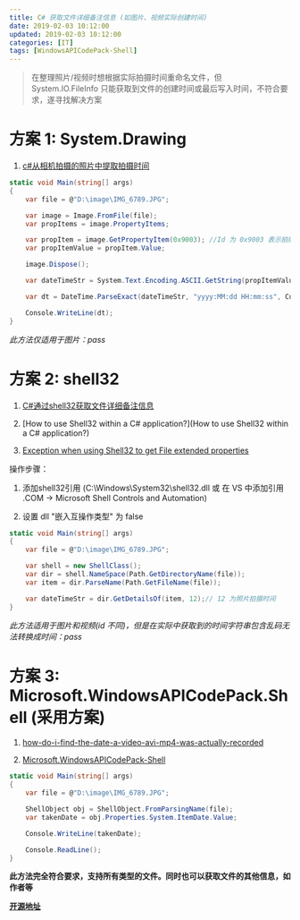 ```yaml
---
title: C# 获取文件详细备注信息 (如图片、视频实际创建时间)
date: 2019-02-03 10:12:00
updated: 2019-02-03 10:12:00
categories: [IT]
tags: [WindowsAPICodePack-Shell]
---
```



> 在整理照片/视频时想根据实际拍摄时间重命名文件，但 System.IO.FileInfo 只能获取到文件的创建时间或最后写入时间，不符合要求，遂寻找解决方案

# 方案 1: System.Drawing

1. [c#从相机拍摄的照片中提取拍摄时间](https://blog.csdn.net/jiuzaizuotian2014/article/details/81487398)

```C#
static void Main(string[] args)
{
	var file = @"D:\image\IMG_6789.JPG";

	var image = Image.FromFile(file);
	var propItems = image.PropertyItems;

	var propItem = image.GetPropertyItem(0x9003); //Id 为 0x9003 表示拍照的时间
	var propItemValue = propItem.Value;

	image.Dispose();

	var dateTimeStr = System.Text.Encoding.ASCII.GetString(propItemValue).Trim('\0');

	var dt = DateTime.ParseExact(dateTimeStr, "yyyy:MM:dd HH:mm:ss", CultureInfo.InvariantCulture);

	Console.WriteLine(dt);
}
```

*此方法仅适用于图片：pass*

# 方案 2: shell32

1. [C#通过shell32获取文件详细备注信息](https://blog.csdn.net/u011127019/article/details/52169653)

1. [How to use Shell32 within a C# application?](How to use Shell32 within a C# application?)

1. [Exception when using Shell32 to get File extended properties](https://stackoverflow.com/questions/31403956/exception-when-using-shell32-to-get-file-extended-properties)

操作步骤：

1. 添加shell32引用 (C:\Windows\System32\shell32.dll 或 在 VS 中添加引用 .COM -> Microsoft Shell Controls and Automation)

1. 设置 dll "嵌入互操作类型" 为 false

```C#
static void Main(string[] args)
{
	var file = @"D:\image\IMG_6789.JPG";

	var shell = new ShellClass();
	var dir = shell.NameSpace(Path.GetDirectoryName(file));
	var item = dir.ParseName(Path.GetFileName(file));

	var dateTimeStr = dir.GetDetailsOf(item, 12);// 12 为照片拍摄时间
}
```

*此方法适用于图片和视频(id 不同)，但是在实际中获取到的时间字符串包含乱码无法转换成时间：pass*

# 方案 3: Microsoft.WindowsAPICodePack.Shell (采用方案)

1. [how-do-i-find-the-date-a-video-avi-mp4-was-actually-recorded](https://stackoverflow.com/questions/3104641/how-do-i-find-the-date-a-video-avi-mp4-was-actually-recorded)

1. [Microsoft.WindowsAPICodePack-Shell](https://www.nuget.org/packages/Microsoft.WindowsAPICodePack-Shell/)

```C#
static void Main(string[] args)
{
	var file = @"D:\image\IMG_6789.JPG";

	ShellObject obj = ShellObject.FromParsingName(file);
	var takenDate = obj.Properties.System.ItemDate.Value;

	Console.WriteLine(takenDate);

	Console.ReadLine();
}
```

**此方法完全符合要求，支持所有类型的文件。同时也可以获取文件的其他信息，如作者等**

**[开源地址](https://github.com/VictorBu/code-snippet/tree/master/csharp/file-taken-datetime)**

